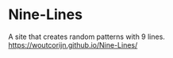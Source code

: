 # Nine-Lines
A site that creates random patterns with 9 lines.
<br>
https://woutcorijn.github.io/Nine-Lines/
